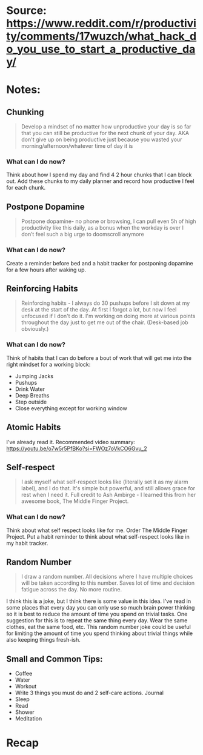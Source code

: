 # Source: https://www.reddit.com/r/productivity/comments/17wuzch/what_hack_do_you_use_to_start_a_productive_day/

# Notes:
## Chunking 
> Develop a mindset of no matter how unproductive your day is so far that you can still be productive for the next chunk of your day. AKA don't give up on being productive just because you wasted your morning/afternoon/whatever time of day it is

### What can I do now? 
Think about how I spend my day and find 4 2 hour chunks that I can block out. Add these chunks to my daily planner and record how productive I feel for each chunk.

## Postpone Dopamine
> Postpone dopamine- no phone or browsing, I can pull even 5h of high productivity like this daily, as a bonus when the workday is over I don’t feel such a big urge to doomscroll anymore

### What can I do now? 
Create a reminder before bed and a habit tracker for postponing dopamine for a few hours after waking up.

## Reinforcing Habits
> Reinforcing habits - I always do 30 pushups before I sit down at my desk at the start of the day. At first I forgot a lot, but now I feel unfocused if I don't do it. I'm working on doing more at various points throughout the day just to get me out of the chair. (Desk-based job obviously.)

### What can I do now? 
Think of habits that I can do before a bout of work that will get me into the right mindset for a working block:
- Jumping Jacks
- Pushups
- Drink Water
- Deep Breaths 
- Step outside
- Close everything except for working window

## Atomic Habits
I've already read it. Recommended video summary: https://youtu.be/o7w5r5PfBKo?si=FWOz7oVkCO6Gvu_2

## Self-respect
>I ask myself what self-respect looks like (literally set it as my alarm label), and I do that. It's simple but powerful, and still allows grace for rest when I need it. Full credit to Ash Ambirge - I learned this from her awesome book, The Middle Finger Project.

### What can I do now? 
Think about what self respect looks like for me. Order The Middle Finger Project. Put a habit reminder to think about what self-respect looks like in my habit tracker. 

## Random Number 
> I draw a random number. All decisions where I have multiple choices will be taken according to this number. Saves lot of time and decision fatigue across the day. No more routine.

I think this is a joke, but I think there is some value in this idea. I've read in some places that every day you can only use so much brain power thinking so it is best to reduce the amount of time you spend on trivial tasks. One suggestion for this is to repeat the same thing every day. Wear the same clothes, eat the same food, etc. This random number joke could be useful for limiting the amount of time you spend thinking about trivial things while also keeping things fresh-ish.



## Small and Common Tips:
- Coffee
- Water 
- Workout
- Write 3 things you must do and 2 self-care actions. Journal
- Sleep
- Read
- Shower
- Meditation

# Recap


